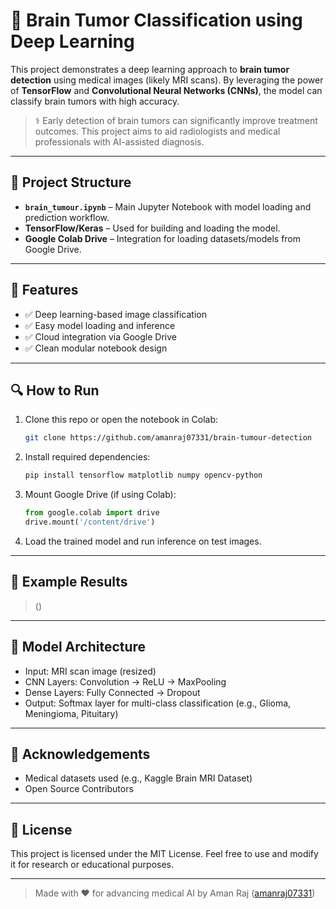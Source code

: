 # 🧠 Brain Tumor Classification using Deep Learning

This project demonstrates a deep learning approach to **brain tumor detection** using medical images (likely MRI scans). By leveraging the power of **TensorFlow** and **Convolutional Neural Networks (CNNs)**, the model can classify brain tumors with high accuracy.

> ⚕️ Early detection of brain tumors can significantly improve treatment outcomes. This project aims to aid radiologists and medical professionals with AI-assisted diagnosis.

---

## 📁 Project Structure

- **`brain_tumour.ipynb`** – Main Jupyter Notebook with model loading and prediction workflow.
- **TensorFlow/Keras** – Used for building and loading the model.
- **Google Colab Drive** – Integration for loading datasets/models from Google Drive.

---

## 🚀 Features

- ✅ Deep learning-based image classification
- ✅ Easy model loading and inference
- ✅ Cloud integration via Google Drive
- ✅ Clean modular notebook design

---

## 🔍 How to Run

1. Clone this repo or open the notebook in Colab:
   ```bash
   git clone https://github.com/amanraj07331/brain-tumour-detection
   ```

2. Install required dependencies:
   ```bash
   pip install tensorflow matplotlib numpy opencv-python
   ```

3. Mount Google Drive (if using Colab):
   ```python
   from google.colab import drive
   drive.mount('/content/drive')
   ```

4. Load the trained model and run inference on test images.

---

## 🧪 Example Results

> ()

---

## 🧠 Model Architecture 

- Input: MRI scan image (resized)
- CNN Layers: Convolution → ReLU → MaxPooling
- Dense Layers: Fully Connected → Dropout
- Output: Softmax layer for multi-class classification (e.g., Glioma, Meningioma, Pituitary)

---



## 🤝 Acknowledgements

- Medical datasets used (e.g., Kaggle Brain MRI Dataset)
- Open Source Contributors

---

## 📜 License

This project is licensed under the MIT License. Feel free to use and modify it for research or educational purposes.

---

> Made with ❤️ for advancing medical AI by Aman Raj ([amanraj07331](https://github.com/amanraj07331))
